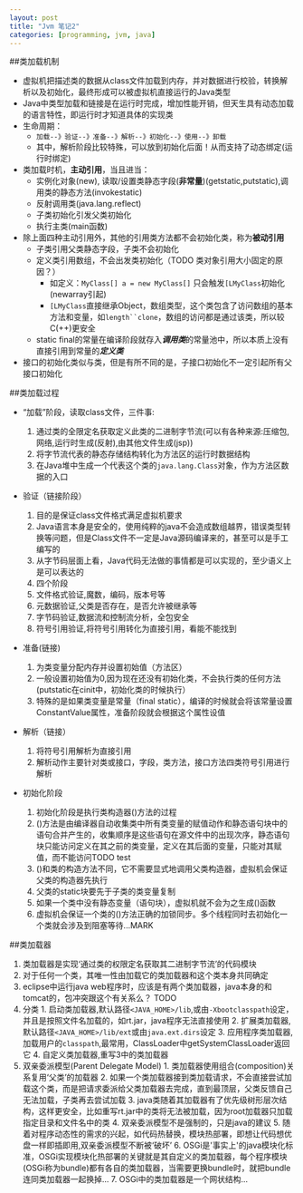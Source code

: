 ```yaml
---
layout: post
title: "Jvm 笔记2"
categories: [programming, jvm, java]
---
```


##类加载机制
* 虚拟机把描述类的数据从class文件加载到内存，并对数据进行校验，转换解析以及初始化，最终形成可以被虚拟机直接运行的Java类型
* Java中类型加载和链接是在运行时完成，增加性能开销，但天生具有动态加载的语言特性，即运行时才知道具体的实现类
* 生命周期：
  * `加载--》验证--》准备--》解析--》初始化--》使用--》卸载`
  * 其中，解析阶段比较特殊，可以放到初始化后面！从而支持了动态绑定(运行时绑定)
* 类加载时机，**主动引用**，当且进当：
  * 实例化对象(new), 读取/设置类静态字段(**非常量**)(getstatic,putstatic),调用类的静态方法(invokestatic)
  * 反射调用类(java.lang.reflect)
  * 子类初始化引发父类初始化
  * 执行主类(main函数)
* 除上面四种主动引用外，其他的引用类方法都不会初始化类，称为**被动引用**
  * 子类引用父类静态字段，子类不会初始化
  * 定义类引用数组，不会出发类初始化（TODO 类对象引用大小固定的原因？）
    * 如定义：`MyClass[] a = new MyClass[]` 只会触发`[LMyClass`初始化(newarray引起)
    * `[LMyClass`直接继承Object，数组类型，这个类包含了访问数组的基本方法和变量，如`length``clone`，数组的访问都是通过该类，所以较C(++)更安全
  * static final的常量在编译阶段就存入***调用类***的常量池中，所以本质上没有直接引用到常量的***定义类***
* 接口的初始化类似与类，但是有所不同的是，子接口初始化不一定引起所有父接口初始化

##类加载过程
* “加载”阶段，读取class文件，三件事:
  1. 通过类的全限定名获取定义此类的二进制字节流(可以有各种来源:压缩包,网络,运行时生成(反射),由其他文件生成(jsp))
  2. 将字节流代表的静态存储结构转化为方法区的运行时数据结构
  3. 在Java堆中生成一个代表这个类的`java.lang.Class`对象，作为方法区数据的入口

* 验证（链接阶段）
  1. 目的是保证class文件格式满足虚拟机要求
  2. Java语言本身是安全的，使用纯粹的java不会造成数组越界，错误类型转换等问题，但是Class文件不一定是Java源码编译来的，甚至可以是手工编写的
  3. 从字节码层面上看，Java代码无法做的事情都是可以实现的，至少语义上是可以表达的
  4. 四个阶段
    1. 文件格式验证,魔数，编码，版本号等
    2. 元数据验证,父类是否存在，是否允许被继承等
    3. 字节码验证,数据流和控制流分析，全包安全
    4. 符号引用验证,将符号引用转化为直接引用，看能不能找到

* 准备(链接)
  1. 为类变量分配内存并设置初始值（方法区）
  2. 一般设置初始值为0,因为现在还没有初始化类，不会执行类的任何方法(putstatic在cinit中，初始化类的时候执行）
  3. 特殊的是如果类变量是常量（final static），编译的时候就会将该常量设置ConstantValue属性，准备阶段就会根据这个属性设值

* 解析（链接）
  1. 将符号引用解析为直接引用
  2. 解析动作主要针对类或接口，字段，类方法，接口方法四类符号引用进行解析

* 初始化阶段
  1. 初始化阶段是执行类构造器<cinit>()方法的过程
    1. <cinit>()方法是由编译器自动收集类中所有类变量的赋值动作和静态语句块中的语句合并产生的，收集顺序是这些语句在源文件中的出现次序，静态语句块只能访问定义在其之前的类变量，定义在其后面的变量，只能对其赋值，而不能访问TODO test
    2. <cinit>()和类的构造方法不同，它不需要显式地调用父类构造器，虚拟机会保证父类的构造器先执行
    3. 父类的static块要先于子类的类变量复制
    4. 如果一个类中没有静态变量（语句块），虚拟机就不会为之生成<cinit>()函数
    5. 虚拟机会保证一个类的<cinit>()方法正确的加锁同步。多个线程同时去初始化一个类就会涉及到阻塞等待...MARK

##类加载器
  1. 类加载器是实现‘通过类的权限定名获取其二进制字节流’的代码模块
  2. 对于任何一个类，其唯一性由加载它的类加载器和这个类本身共同确定
  3. eclipse中运行java web程序时，应该是有两个类加载器，java本身的和tomcat的，包冲突跟这个有关系么？ TODO
  4. 分类 
    1. 启动类加载器,默认路径`<JAVA_HOME>/lib`,或由`-Xbootclasspath`设定，并且是按照文件名加载的，如rt.jar，java程序无法直接使用
    2. 扩展类加载器,默认路径`<JAVA_HOME>/lib/ext`或由`java.ext.dirs`设定
    3. 应用程序类加载器,加载用户的`classpath`,最常用，ClassLoader中getSystemClassLoader返回它
    4. 自定义类加载器,重写3中的类加载器
  5. 双亲委派模型(Parent Delegate Model)
    1. 类加载器使用组合(composition)关系复用‘父类’的加载器
    2. 如果一个类加载器接到类加载请求，不会直接尝试加载这个类，而是把请求委派给父类加载器去完成，直到最顶层，父类反馈自己无法加载，子类再去尝试加载
    3. java类随着其加载器有了优先级树形层次结构，这样更安全，比如重写rt.jar中的类将无法被加载，因为root加载器只加载指定目录和文件名中的类
    4. 双亲委派模型不是强制的，只是java的建议
    5. 随着对程序动态性的需求的兴起，如代码热替换，模块热部署，即想让代码想优盘一样即插即用,双亲委派模型不断被‘破坏’
    6. OSGi是'事实上'的java模块化标准，OSGi实现模块化热部署的关键就是其自定义的类加载器，每个程序模块(OSGi称为bundle)都有各自的类加载器，当需要更换bundle时，就把bundle连同类加载器一起换掉...
    7. OSGi中的类加载器是一个网状结构...

